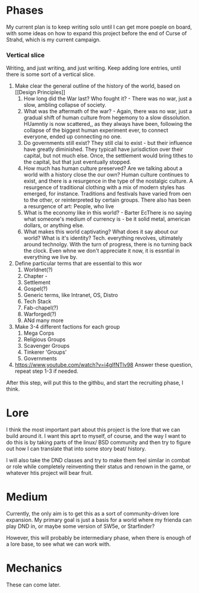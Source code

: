 # Phases 
My current plan is to keep writing solo until I can get more poeple on board, with some ideas on how to expand this project before the end of Curse of Strahd, which is my current campaign. 

### Vertical slice
Writing, and just writing, and just writing. Keep adding lore entries, until there is some sort of a vertical slice. 

1. Make clear the general outline of the history of the world, based on [[Design Principles]] 
	1. How long did the War last? Who fought it? - There was no war, just a slow, ambling collapse of society. 
	2. What was the aftermath of the war? - Again, there was no war, just a gradual shift of human culture from hegemony to a slow dissolution. HUamntiy is now scattered,, as they always have been, following the collapse of the biggest human experiment ever, to connect everyone, ended up connecting no one. 
	3. Do governments still exist? They still clai to exist - but their influence have greatly diminished. They typicall have jurisdiction over their capital, but not much else. Once, the settlement would bring tithes to the capital, but that just eventually stopped.
	4. How much has human culture preserved? Are we talking about a world with a history close the our own? Human culture continues to exist, and there is a resurgence in the type of the nostalgic culture. A resurgence of traditional clothing with a mix of modern styles has emerged, for instance. Traditions and festivals have varied from oen to the other, or reinterpreted by certain groups. There also has been a resurgence of art: People, who live 
	5. What is the economy like in this world? - Barter EcThere is no saying what someone's medium of currency is - be it solid metal, american dollars, or anything else. 
	6. What makes this world captivating? What does it say about our world? What is it's identity? Tech. everything revolves, ultimately around technolgy. With the turn of progress, there is no turning back the clock. Even whne we don't appreciate it now, it is essntial in everything we live by. 
2. Define particular terms that are essential to this wor
	1. Worldnet(?)
	2. Chapter - 
	3. Settlement 
	4. Gospel(?)
	5. Generic terms, like Intranet, OS, Distro
	6. Tech Stack 
	7. Fab-chapel(?) 
	8. Warforged(?) 
	9. ANd many more
3. Make 3-4 different factions for each group
	1. Mega Corps
	2. Religious Groups
	3. Scavenger Groups 
	4. Tinkerer 'Groups'
	5. Governments 
4. https://www.youtube.com/watch?v=i4gIfNTlv98 Answer these question, repeat step 1-3 if needed. 

After this step, will put this to the githbu, and start the recruiting phase, I think.  





# Lore 
I think the most important part about this project is the lore that we can build around it. I want this aprt to myself, of course, and the way I want to do this is by taking parts of the linux/ BSD community and then try to figure out how I can translate that into some story beat/ history. 

I will also take the DND classes and try to make them feel similar in combat or role while completely reinventing their status and renown in the game, or whatever htis project will bear fruit. 




# Medium 
Currently, the only aim is to get this as a sort of community-driven lore expansion. My primary goal is just a basis for a world where my frienda can play DND in, or maybe some version of SW5e, or Starfinder? 

However, this will probably be intermediary phase, when there is enough of a lore base, to see what we can work with. 





# Mechanics 
These can come later. 

